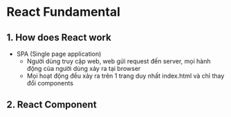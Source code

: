 # React Fundamental

## 1. How does React work

- SPA (Single page application)
  - Người dùng truy cập web, web gửi request đến server, mọi hành động của người dùng xảy ra tại browser
  - Mọi hoạt động đều xảy ra trên 1 trang duy nhất index.html và chỉ thay đổi components

## 2. React Component

